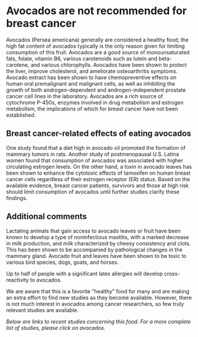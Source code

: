 

#  Avocados are not recommended for breast cancer 

Avocados (Persea americana) generally are considered a healthy food; the high fat content of avocados typically is the only reason given for limiting consumption of this fruit. Avocados are a good source of monounsaturated fats, folate, vitamin B6, various carotenoids such as lutein and beta-carotene, and various chlorophylls. Avocados have been shown to protect the liver, improve cholesterol, and ameliorate osteoarthritis symptoms. Avocado extract has been shown to have chemopreventive effects on human oral premalignant and malignant cells, as well as inhibiting the growth of both androgen-dependent and androgen-independent prostate cancer cell lines in the laboratory. Avocados are a rich source of cytochrome P-450s, enzymes involved in drug metabolism and estrogen metabolism, the implications of which for breast cancer have not been established.

## Breast cancer-related effects of eating avocados 

One study found that a diet high in avocado oil promoted the formation of mammary tumors in rats. Another study of postmenopausal U.S. Latina women found that consumption of avocados was associated with higher circulating estrogen levels. On the other hand, a toxin in avocado leaves has been shown to enhance the cytotoxic effects of tamoxifen on human breast cancer cells regardless of their estrogen receptor (ER) status. Based on the available evidence, breast cancer patients, survivors and those at high risk should limit consumption of avocados until further studies clarify these findings.

## Additional comments

Lactating animals that gain access to avocado leaves or fruit have been known to develop a type of noninfectious mastitis, with a marked decrease in milk production, and milk characterized by cheesy consistency and clots. This has been shown to be accompanied by pathological changes in the mammary gland. Avocado fruit and leaves have been shown to be toxic to various bird species, dogs, goats, and horses.

Up to half of people with a significant latex allergies will develop cross-reactivity to avocados.

We are aware that this is a favorite "healthy" food for many and are making an extra effort to find new studies as they become available. However, there is not much interest in avocados among cancer researchers, so few truly relevant studies are available.

_Below are links to recent studies concerning this food. For a more complete list of studies, please click on avocados._


  



